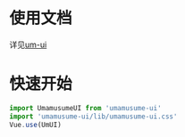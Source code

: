 <!--
 * @Author: Akarichan
 * @LastEditors: Akarichan
 * @Date: 2021-09-20 23:42:23
 * @LastEditTime: 2021-09-29 23:12:19
-->

# 使用文档
详见[um-ui](um-ui.akarichan.us)

# 快速开始
```js
import UmamusumeUI from 'umamusume-ui'
import 'umamusume-ui/lib/umamusume-ui.css'
Vue.use(UmUI)
```